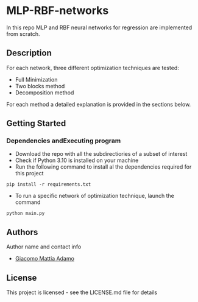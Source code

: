 # MLP-RBF-networks
In this repo MLP and RBF neural networks for regression are implemented from scratch.

## Description

For each network, three different optimization techniques are tested:
 - Full Minimization
 - Two blocks method
 - Decomposition method

For each method a detailed explanation is provided in the sections below.

## Getting Started

### Dependencies andExecuting program

 - Download the repo with all the subdirectiories of a subset of interest
 - Check if Python 3.10 is installed on your machine 
 - Run the following command to install al the dependencies required for this project
```
pip install -r requirements.txt
```
- To run a specific network of optimization technique, launch the command
```
python main.py
```

## Authors

Author name and contact info

- [Giacomo Mattia Adamo](www.linkedin.com/in/giacomo-mattia-adamo-b36a831ba)

## License

This project is licensed - see the LICENSE.md file for details
